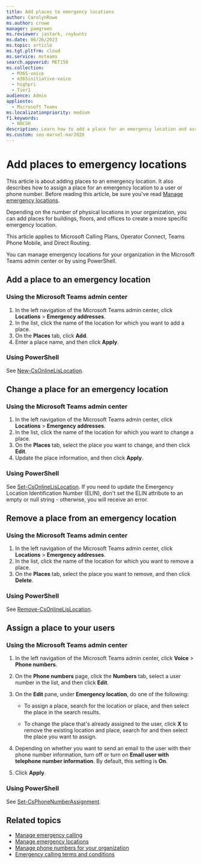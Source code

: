 ```yaml
---
title: Add places to emergency locations
author: CarolynRowe
ms.author: crowe
manager: pamgreen
ms.reviewer: jastark, roykuntz
ms.date: 06/26/2023
ms.topic: article
ms.tgt.pltfrm: cloud
ms.service: msteams
search.appverid: MET150
ms.collection: 
  - M365-voice
  - m365initiative-voice
  - highpri
  - Tier1
audience: Admin
appliesto: 
  - Microsoft Teams
ms.localizationpriority: medium
f1.keywords: 
  - NOCSH
description: Learn how to add a place for an emergency location and assign a place to your users.
ms.custom: seo-marvel-mar2020
---
```


# Add places to emergency locations

This article is about adding places to an emergency location. It also describes how to assign a place for an emergency location to a user or phone number. Before reading this article, be sure you've read [Manage emergency locations](add-change-remove-emergency-location-organization.md).

Depending on the number of physical locations in your organization, you can add places for buildings, floors, and offices to create a more specific emergency location.

This article applies to Microsoft Calling Plans, Operator Connect, Teams Phone Mobile, and Direct Routing.

You can manage emergency locations for your organization in the Microsoft Teams admin center or by using PowerShell.
  
## Add a place to an emergency location

### Using the Microsoft Teams admin center

1. In the left navigation of the Microsoft Teams admin center, click **Locations** > **Emergency addresses**.
2. In the list, click the name of the location for which you want to add a place.
3. On the **Places** tab, click **Add**.
4. Enter a place name, and then click **Apply**.

### Using PowerShell

See [New-CsOnlineLisLocation](/powershell/module/teams/new-csonlinelislocation).

## Change a place for an emergency location

### Using the Microsoft Teams admin center

1. In the left navigation of the Microsoft Teams admin center, click **Locations** > **Emergency addresses**.
2. In the list, click the name of the location for which you want to change a place.
3. On the **Places** tab, select the place you want to change, and then click **Edit**.
4. Update the place information, and then click **Apply**.

### Using PowerShell

See [Set-CsOnlineLisLocation](/powershell/module/teams/set-csonlinelislocation). If you need to update the Emergency Location Identification Number (ELIN), don't set the ELIN attribute to an empty or null string - otherwise, you will receive an error.

## Remove a place from an emergency location

### Using the Microsoft Teams admin center

1. In the left navigation of the Microsoft Teams admin center, click **Locations** > **Emergency addresses**.
2. In the list, click the name of the location for which you want to remove a place.
3. On the **Places** tab, select the place you want to remove, and then click **Delete**.

### Using PowerShell

See [Remove-CsOnlineLisLocation](/powershell/module/teams/remove-csonlinelislocation).

## Assign a place to your users

### Using the Microsoft Teams admin center

1. In the left navigation of the Microsoft Teams admin center, click **Voice** > **Phone numbers**.

2. On the **Phone numbers** page, click the **Numbers** tab, select a user number in the list, and then click **Edit**.

3. On the **Edit** pane, under **Emergency location**, do one of the following:

    - To assign a place, search for the location or place, and then select the place in the search results.

    - To change the place that's already assigned to the user, click **X** to remove the existing location and place, search for and then select the place you want to assign.

4. Depending on whether you want to send an email to the user with their phone number information, turn off or turn on **Email user with telephone number information**. By default, this setting is **On**.

5. Click **Apply**.

### Using PowerShell

See [Set-CsPhoneNumberAssignment](/powershell/module/teams/set-csphonenumberassignment).

## Related topics

- [Manage emergency calling](what-are-emergency-locations-addresses-and-call-routing.md)
- [Manage emergency locations](add-change-remove-emergency-location-organization.md)
- [Manage phone numbers for your organization](/microsoftteams/manage-phone-numbers-for-your-organization)
- [Emergency calling terms and conditions](./emergency-calling-terms-and-conditions.md)
